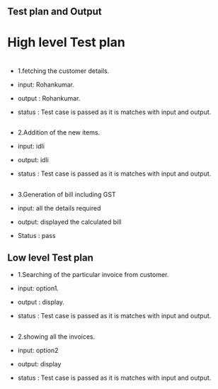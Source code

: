 

  ## Test plan and Output

  # High level Test plan
  
#
   * 1.fetching the customer details.

   * input: Rohankumar.
   * output : Rohankumar.
   * status : Test case is passed as it is matches with input and output.
##

  *  2.Addition of the new items.

   * input: idli
   * output: idli
   * status : Test case is passed as it is matches with input and output.
##
   * 3.Generation of bill including GST

   * input: all the details required
   * output: displayed the calculated bill
   * Status : pass
       


## Low level Test plan
   
   * 1.Searching of the particular invoice from customer.

   * input: option1.
   * output : display.
   * status : Test case is passed as it is matches with input and output.
##

  *  2.showing all the invoices.

   * input: option2
   * output: display
   * status : Test case is passed as it is matches with input and output.

    